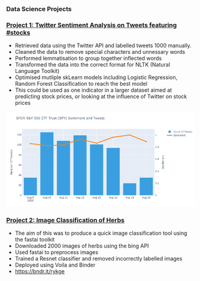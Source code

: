 ### Data Science Projects





### [Project 1: Twitter Sentiment Analysis on Tweets featuring #stocks](https://github.com/AdamShafi92/Twitter-Sentiment-Analysis)
* Retrieved data using the Twitter API and labelled tweets 1000 manually.
* Cleaned the data to remove special characters and unnessary words
* Performed lemmatisation to group together inflected words
* Transformed the data into the correct format for NLTK (Natural Language Toolkit)
* Optimised mutliple skLearn models including Logistic Regression, Random Forest Classification to reach the best model
* This could be used as one indicator in a larger dataset aimed at predicting stock prices, or looking at the influence of Twitter on stock prices

![](./images/SPY_sentiment_2.PNG)

### [Project 2: Image Classification of Herbs](https://github.com/AdamShafi92/Herb-Classification)
* The aim of this was to produce a quick image classification tool using the fastai toolkit
* Downloaded 2000 images of herbs using the bing API
* Used fastai to preprocess images 
* Trained a Resnet classifier and removed incorrectly labelled images
* Deployed using Voila and Binder
* https://bndr.it/rykge
